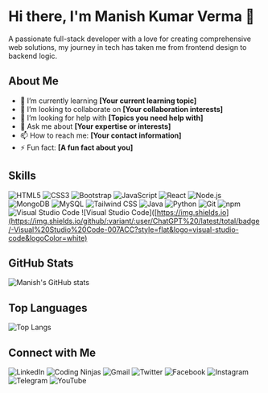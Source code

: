 # Hi there, I'm Manish Kumar Verma 👋
A passionate full-stack developer with a love for creating comprehensive web solutions, my journey in tech has taken me from frontend design to backend logic.
## About Me

- 🌱 I’m currently learning **[Your current learning topic]**
- 👯 I’m looking to collaborate on **[Your collaboration interests]**
- 🤔 I’m looking for help with **[Topics you need help with]**
- 💬 Ask me about **[Your expertise or interests]**
- 📫 How to reach me: **[Your contact information]**
- ⚡ Fun fact: **[A fun fact about you]**

## Skills

![HTML5](https://img.shields.io/badge/-HTML5-E34F26?style=flat&logo=html5&logoColor=white)
![CSS3](https://img.shields.io/badge/-CSS3-1572B6?style=flat&logo=css3&logoColor=white)
![Bootstrap](https://img.shields.io/badge/-Bootstrap-563D7C?style=flat&logo=bootstrap&logoColor=white)
![JavaScript](https://img.shields.io/badge/-JavaScript-F7DF1E?style=flat&logo=javascript&logoColor=black)
![React](https://img.shields.io/badge/-React-61DAFB?style=flat&logo=react&logoColor=black)
![Node.js](https://img.shields.io/badge/-Node.js-339933?style=flat&logo=node.js&logoColor=white)
![MongoDB](https://img.shields.io/badge/-MongoDB-47A248?style=flat&logo=mongodb&logoColor=white)
![MySQL](https://img.shields.io/badge/-MySQL-4479A1?style=flat&logo=mysql&logoColor=white)
![Tailwind CSS](https://img.shields.io/badge/-TailwindCSS-38B2AC?style=flat&logo=tailwind-css&logoColor=white)
![Java](https://img.shields.io/badge/-Java-007396?style=flat&logo=java&logoColor=white)
![Python](https://img.shields.io/badge/-Python-3776AB?style=flat&logo=python&logoColor=white)
![Git](https://img.shields.io/badge/-Git-F05032?style=flat&logo=git&logoColor=white)
![npm](https://img.shields.io/badge/-npm-CB3837?style=flat&logo=npm&logoColor=white)
![Visual Studio Code](https://img.shields.io/badge/-Visual%20Studio%20Code-007ACC?style=flat&logo=visual-studio-code&logoColor=white)
![Visual Studio Code]([https://img.shields.io](https://img.shields.io/github/:variant/:user/ChatGPT%20/latest/total/badge/-Visual%20Studio%20Code-007ACC?style=flat&logo=visual-studio-code&logoColor=white)



## GitHub Stats

![Manish's GitHub stats](https://github-readme-stats.vercel.app/api?username=VERMAMANISHKUMAR&show_icons=true&theme=radical)

## Top Languages

![Top Langs](https://github-readme-stats.vercel.app/api/top-langs/?username=VERMAMANISHKUMAR&layout=compact&theme=radical)


## Connect with Me

![LinkedIn](https://img.shields.io/badge/-LinkedIn-0077B5?style=for-the-badge&logo=linkedin&logoColor=white)
![Coding Ninjas](https://img.shields.io/badge/-Coding%20Ninjas-FF6D00?style=for-the-badge&logo=coding-ninjas&logoColor=white)
![Gmail](https://img.shields.io/badge/-Gmail-D14836?style=for-the-badge&logo=gmail&logoColor=white)
![Twitter](https://img.shields.io/badge/-Twitter-1DA1F2?style=for-the-badge&logo=twitter&logoColor=white)
![Facebook](https://img.shields.io/badge/-Facebook-1877F2?style=for-the-badge&logo=facebook&logoColor=white)
![Instagram](https://img.shields.io/badge/-Instagram-E4405F?style=for-the-badge&logo=instagram&logoColor=white)
![Telegram](https://img.shields.io/badge/-Telegram-2CA5E0?style=for-the-badge&logo=telegram&logoColor=white)
![YouTube](https://img.shields.io/badge/-YouTube-FF0000?style=for-the-badge&logo=youtube&logoColor=white)
